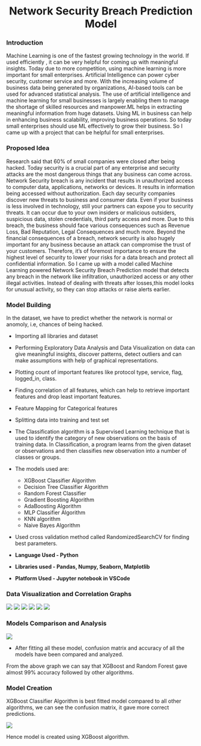 <h1 align="center"> Network Security Breach Prediction Model </h1> 

### Introduction
<p> Machine Learning is one of the fastest growing technology in the world. If used efficiently , it can be very helpful for coming up with meaningful insights. Today due to more competition, using machine learning is more important for small enterprises. Artificial Intelligence can power cyber security, customer service and more. With the increasing volume of business data being generated by organizations, AI-based tools can be used for advanced statistical analysis. The use of artificial intelligence and machine learning for small businesses is largely enabling them to manage the shortage of skilled resources and manpower.ML helps in extracting meaningful information from huge datasets. Using ML in business can help in enhancing business scalability, improving business operations. So today small enterprises should use ML effectively to grow their business. So I came up with a project that can be helpful for small enterprises. </p>

### Proposed Idea
<p> Research said that 60% of small companies were closed after being hacked. Today security is a crucial part of any enterprise and security attacks are the most dangerous things that any business can come across. Network Security breach is any incident that results in unauthorized access to computer data, applications, networks or devices. It results in information being accessed without authorization. Each day security companies discover new threats to business and consumer data. Even if your business is less involved in technology, still your partners can expose you to security threats. It can occur due to your own insiders or malicious outsiders, suspicious data, stolen credentials, third party access and more. Due to this breach, the business should face various consequences such as Revenue Loss, Bad Reputation, Legal Consequences and much more. Beyond the financial consequences of a breach, network security is also hugely important for any business because an attack can compromise the trust of your customers. Therefore, it’s of foremost importance to ensure the highest level of security to lower your risks for a data breach and protect all confidential information. So I came up with a model called Machine Learning powered Network Security Breach Prediction model that detects any breach in the network like infiltration, unauthorized access or any other illegal activities. Instead of dealing with threats after losses,this model looks for unusual activity, so they can stop attacks or raise alerts earlier. </p>

### Model Building
 In the dataset, we have to predict whether the network is normal or anomoly, i.e, chances of being hacked. 
  - Importing all libraries and dataset
  - Performing Exploratory Data Analysis and Data Visualization on data can give meaningful insights, discover patterns, detect outliers and can make assumptions with help of graphical representations.
  - Plotting count of important features like protocol type, service, flag, logged_in, class.
  - Finding correlation of all features, which can help to retrieve important features and drop least important features.
  - Feature Mapping for Categorical features
  - Splitting data into training and test set
  - The Classification algorithm is a Supervised Learning technique that is used to identify the category of new observations on the basis of training data. In Classification, a program learns from the given dataset or observations and then classifies new observation into a number of classes or groups.
  - The models used are:
     - XGBoost Classifier Algorithm
     - Decision Tree Classifier Algorithm
     - Random Forest Classifier
     - Gradient Boosting Algorithm
     - AdaBoosting Algorithm
     - MLP Classifier Algorithm
     - KNN algorithm
     - Naive Bayes Algorithm
   - Used cross validation method called RandomizedSearchCV for finding best parameters.
     
 - **Language Used - Python**
 - **Libraries used  - Pandas, Numpy, Seaborn, Matplotlib**
 - **Platform Used - Jupyter notebook in VSCode**

 ### Data Visualization and Correlation Graphs
   <img src= "https://github.com/snega16/network-security-breach-prediction-model/blob/main/images/protocol_type.png">
  <img src= "https://github.com/snega16/network-security-breach-prediction-model/blob/main/images/service.png">
  <img src= "https://github.com/snega16/network-security-breach-prediction-model/blob/main/images/flag.png">
  <img src= "https://github.com/snega16/network-security-breach-prediction-model/blob/main/images/logged_in.png">
  <img src= "https://github.com/snega16/network-security-breach-prediction-model/blob/main/images/class.png">
  <img src= "https://github.com/snega16/network-security-breach-prediction-model/blob/main/images/correlation.png">
  
  ### Models Comparison and Analysis
  <img src ="https://github.com/snega16/network-security-breach-prediction-model/blob/main/images/accuracy_graph.png">
  
   - After fitting all these model, confusion matrix and accuracy of all the models have been compared and analyzed.
   
  From the above graph we can say that XGBoost and Random Forest gave almost 99% accuracy followed by other algorithms.
  
  ### Model Creation
  XGBoost Classifier Algorithm is best fitted model compared to all other algorithms, we can see the confusion matrix, it gave more correct predictions.
  
  <img src="https://github.com/snega16/network-security-breach-prediction-model/blob/main/images/confusion_matrix.png">
  
   Hence model is created using XGBoost algorithm.
   
